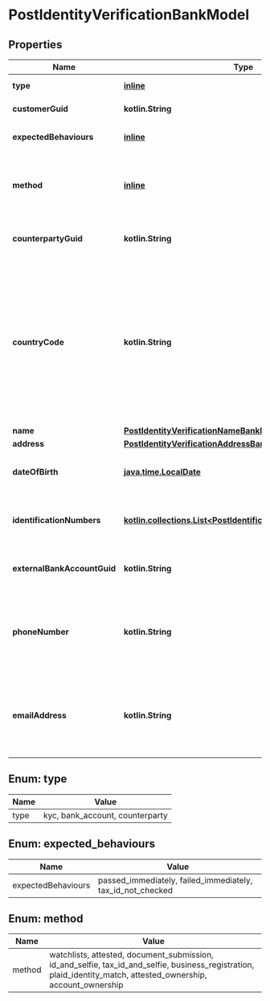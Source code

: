 
# PostIdentityVerificationBankModel

## Properties
Name | Type | Description | Notes
------------ | ------------- | ------------- | -------------
**type** | [**inline**](#Type) | The type of identity verification. | 
**customerGuid** | **kotlin.String** | The customer&#39;s identifier. |  [optional]
**expectedBehaviours** | [**inline**](#kotlin.collections.List&lt;ExpectedBehaviours&gt;) | The optional expected behaviour to simulate. |  [optional]
**method** | [**inline**](#Method) | The identity verification method. Required when type is counterparty, type is kyc, or type is bank_account. |  [optional]
**counterpartyGuid** | **kotlin.String** | The counterparty&#39;s identifier. Required when type is counterparty. |  [optional]
**countryCode** | **kotlin.String** | The ISO 3166 country 2-Alpha country the customer is being verified in. If not present, will default to the Bank&#39;s configured country code. Optional when type is kyc and method is id_and_selfie, type is kyc and method is tax_id_and_selfie, or type is kyc and method is business_registration. |  [optional]
**name** | [**PostIdentityVerificationNameBankModel**](PostIdentityVerificationNameBankModel.md) |  |  [optional]
**address** | [**PostIdentityVerificationAddressBankModel**](PostIdentityVerificationAddressBankModel.md) |  |  [optional]
**dateOfBirth** | [**java.time.LocalDate**](java.time.LocalDate.md) | The customer&#39;s date of birth. Required when type is kyc and method is attested. |  [optional]
**identificationNumbers** | [**kotlin.collections.List&lt;PostIdentificationNumberBankModel&gt;**](PostIdentificationNumberBankModel.md) | The customer&#39;s identification numbers. Required when type is kyc and method is attested. |  [optional]
**externalBankAccountGuid** | **kotlin.String** | The external bank account&#39;s identifier. Required when type is bank_account. |  [optional]
**phoneNumber** | **kotlin.String** | The customer&#39;s phone number. Optional when type is bank_account and method is attested or type is bank_account and method is attested_ownership. |  [optional]
**emailAddress** | **kotlin.String** | The customer&#39;s email address. Optional when type is bank_account and method is attested or type is bank_account and method is attested_ownership. |  [optional]


<a name="Type"></a>
## Enum: type
Name | Value
---- | -----
type | kyc, bank_account, counterparty


<a name="kotlin.collections.List<ExpectedBehaviours>"></a>
## Enum: expected_behaviours
Name | Value
---- | -----
expectedBehaviours | passed_immediately, failed_immediately, tax_id_not_checked


<a name="Method"></a>
## Enum: method
Name | Value
---- | -----
method | watchlists, attested, document_submission, id_and_selfie, tax_id_and_selfie, business_registration, plaid_identity_match, attested_ownership, account_ownership



